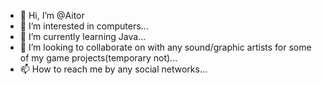 - 👋 Hi, I’m @Aitor
- 👀 I’m interested in computers...
- 🌱 I’m currently learning Java...
- 💞️ I’m looking to collaborate on with any sound/graphic artists for some of my game projects(temporary not)...
- 📫 How to reach me by any social networks...

<!---
A1tor/A1tor is a ✨ special ✨ repository because its `README.md` (this file) appears on your GitHub profile.
You can click the Preview link to take a look at your changes.
--->
